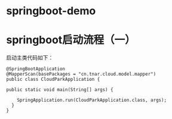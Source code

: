 # springboot-demo
# springboot启动流程（一）
启动主类代码如下：

    @SpringBootApplication
    @MapperScan(basePackages = "cn.tnar.cloud.model.mapper")
    public class CloudParkApplication {

	public static void main(String[] args) {

		SpringApplication.run(CloudParkApplication.class, args);
	  }
    }
